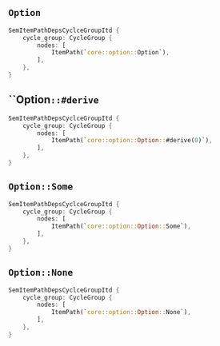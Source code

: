 ## `Option`

```rust
SemItemPathDepsCyclceGroupItd {
    cycle_group: CycleGroup {
        nodes: [
            ItemPath(`core::option::Option`),
        ],
    },
}
```

## ``Option`::#derive`

```rust
SemItemPathDepsCyclceGroupItd {
    cycle_group: CycleGroup {
        nodes: [
            ItemPath(`core::option::Option::#derive(0)`),
        ],
    },
}
```

## `Option::Some`

```rust
SemItemPathDepsCyclceGroupItd {
    cycle_group: CycleGroup {
        nodes: [
            ItemPath(`core::option::Option::Some`),
        ],
    },
}
```

## `Option::None`

```rust
SemItemPathDepsCyclceGroupItd {
    cycle_group: CycleGroup {
        nodes: [
            ItemPath(`core::option::Option::None`),
        ],
    },
}
```
